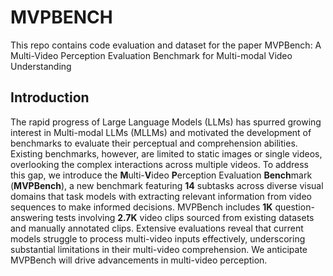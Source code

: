 # MVPBENCH

This repo contains code evaluation and dataset for the paper MVPBench: A Multi-Video Perception Evaluation Benchmark for Multi-modal Video Understanding

## Introduction
The rapid progress of Large Language Models (LLMs) has spurred growing interest in Multi-modal LLMs (MLLMs) and motivated the development of benchmarks to evaluate their perceptual and comprehension abilities. Existing benchmarks, however, are limited to static images or single videos, overlooking the complex interactions across multiple videos. To address this gap, we introduce the **M**ulti-**V**ideo **P**erception Evaluation **Bench**mark (**MVPBench**), a new benchmark featuring **14** subtasks across diverse visual domains that task models with extracting relevant information from video sequences to make informed decisions. MVPBench includes **1K** question-answering tests involving **2.7K** video clips sourced from existing datasets and manually annotated clips. Extensive evaluations reveal that current models struggle to process multi-video inputs effectively, underscoring substantial limitations in their multi-video comprehension. We anticipate MVPBench will drive advancements in multi-video perception.
